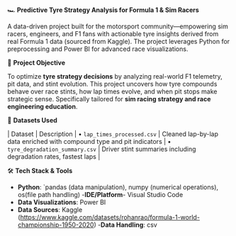  🏎 **Predictive Tyre Strategy Analysis for Formula 1 & Sim Racers**

A data-driven project built for the motorsport community—empowering sim racers, engineers, and F1 fans with actionable tyre insights derived from real Formula 1 data (sourced from Kaggle). The project leverages Python for preprocessing and Power BI for advanced race visualizations.
 
🔧 **Project Objective**

To optimize **tyre strategy decisions** by analyzing real-world F1 telemetry, pit data, and stint evolution. This project uncovers how tyre compounds behave over race stints, how lap times evolve, and when pit stops make strategic sense. Specifically tailored for **sim racing strategy and race engineering education**.

📂 **Datasets Used**

 | Dataset                               | Description                                                            |
•	`lap_times_processed.csv`              | Cleaned lap-by-lap data enriched with compound type and pit indicators |
•	`tyre_degradation_summary.csv`         | Driver stint summaries including degradation rates, fastest laps       |

🛠 **Tech Stack & Tools**

- **Python**: `pandas (data manipulation), numpy (numerical operations), os(file path handling)
-**IDE/Platform**- Visual Studio Code  
- **Data Visualizations**: Power BI
- **Data Sources**: Kaggle (https://www.kaggle.com/datasets/rohanrao/formula-1-world-championship-1950-2020) 
-**Data Handling**:  csv


